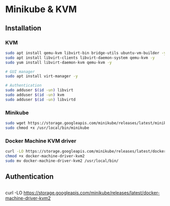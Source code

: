 # Minikube & KVM

## Installation

### KVM

```sh
sudo apt install qemu-kvm libvirt-bin bridge-utils ubuntu-vm-builder -y
sudo apt install libvirt-clients libvirt-daemon-system qemu-kvm -y
sudo yum install libvirt-daemon-kvm qemu-kvm -y

# GUI manager
sudo apt install virt-manager -y

# Authentication
sudo adduser $(id -un) libvirt
sudo adduser $(id -un) kvm
sudo adduser $(id -un) libvirtd
```

### Minikube

```sh
sudo wget https://storage.googleapis.com/minikube/releases/latest/minikube-linux-amd64 -O  /usr/local/bin/minikube
sudo chmod +x /usr/local/bin/minikube
```

### Docker Machine KVM driver

```sh
curl -LO https://storage.googleapis.com/minikube/releases/latest/docker-machine-driver-kvm2
chmod +x docker-machine-driver-kvm2
sudo mv docker-machine-driver-kvm2 /usr/local/bin/
```

## Authentication



## 
curl -LO https://storage.googleapis.com/minikube/releases/latest/docker-machine-driver-kvm2
